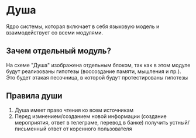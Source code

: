 # Душа

Ядро системы, которая включает в себя языковую модель и взаимодействует со всеми модулями. 

## Зачем отдельный модуль?

На схеме "Душа" изображена отдельным блоком, так как в этом модуле будут реализованы гипотезы (воссоздание памяти, мышления и пр.). Это будет этакая песочница, в которой будут протестированы гипотезы

## Правила души

1. Душа имеет право чтения ко всем источникам
2. Перед измнением/созданием новой информации (создание мероприятия, ответ в телеграме, перевод в банке) получить устный/письменный ответ от коренного пользователя